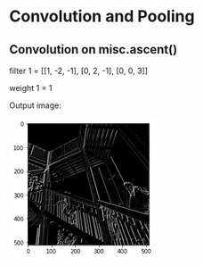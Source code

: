 # Convolution and Pooling

## Convolution on misc.ascent()

filter 1 = [[1, -2, -1], [0, 2, -1], [0, 0, 3]]

weight 1 =  1

Output image:


![](cov_stairs_1.jpg)   


